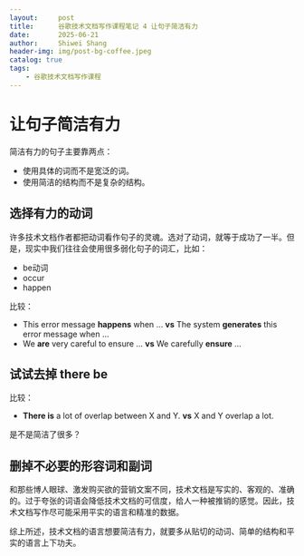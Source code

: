 ```yaml
---
layout:     post
title:      谷歌技术文档写作课程笔记 4 让句子简洁有力
date:       2025-06-21
author:     Shiwei Shang
header-img: img/post-bg-coffee.jpeg
catalog: true
tags:
    - 谷歌技术文档写作课程
---
```


# 让句子简洁有力

简洁有力的句子主要靠两点：

- 使用具体的词而不是宽泛的词。
- 使用简洁的结构而不是复杂的结构。

## 选择有力的动词

许多技术文档作者都把动词看作句子的灵魂。选对了动词，就等于成功了一半。但是，现实中我们往往会使用很多弱化句子的词汇，比如：
- be动词
- occur
- happen

比较：
- This error message **happens** when ... **vs** The system **generates** this error message when ...
- We **are** very careful to ensure ... **vs** We carefully **ensure** ...

## 试试去掉 there be

比较：

- **There is** a lot of overlap between X and Y. **vs** X and Y overlap a lot.

是不是简洁了很多？

## 删掉不必要的形容词和副词

和那些博人眼球、激发购买欲的营销文案不同，技术文档是写实的、客观的、准确的。过于夸张的词语会降低技术文档的可信度，给人一种被推销的感觉。因此，技术文档写作尽可能采用平实的语言和精准的数据。

综上所述，技术文档的语言想要简洁有力，就要多从贴切的动词、简单的结构和平实的语言上下功夫。